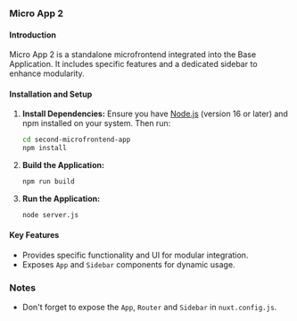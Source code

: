 ### Micro App 2

#### Introduction
Micro App 2 is a standalone microfrontend integrated into the Base Application. It includes specific features and a dedicated sidebar to enhance modularity.

#### Installation and Setup

1. **Install Dependencies:**
   Ensure you have [Node.js](https://nodejs.org/) (version 16 or later) and npm installed on your system. Then run:
   ```bash
   cd second-microfrontend-app
   npm install
   ```

2. **Build the Application:**
   ```bash
   npm run build
   ```

4. **Run the Application:**
   ```bash
   node server.js
   ```

#### Key Features
- Provides specific functionality and UI for modular integration.
- Exposes `App` and `Sidebar` components for dynamic usage.

### Notes
- Don't forget to expose the `App`, `Router` and `Sidebar` in `nuxt.config.js`.